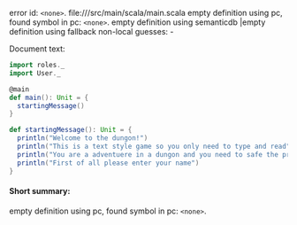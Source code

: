 error id: `<none>`.
file://<WORKSPACE>/src/main/scala/main.scala
empty definition using pc, found symbol in pc: `<none>`.
empty definition using semanticdb
|empty definition using fallback
non-local guesses:
	 -

Document text:

```scala
import roles._
import User._

@main
def main(): Unit = {
  startingMessage()
}

def startingMessage(): Unit = {
  println("Welcome to the dungon!")
  println("This is a text style game so you only need to type and read")
  println("You are a adventuere in a dungon and you need to safe the princes")
  println("First of all please enter your name")
}

```

#### Short summary: 

empty definition using pc, found symbol in pc: `<none>`.